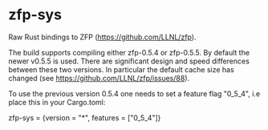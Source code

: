 # zfp-sys
Raw Rust bindings to ZFP (https://github.com/LLNL/zfp).

The build supports compiling either zfp-0.5.4 or zfp-0.5.5. By default the newer v0.5.5 is used.
There are significant design and speed differences between these two versions.
In particular the default cache size has changed (see https://github.com/LLNL/zfp/issues/88).

To use the previous version 0.5.4 one needs to set a feature flag "0_5_4", i.e place this in your Cargo.toml:

zfp-sys = {version = "*", features = ["0_5_4"]}